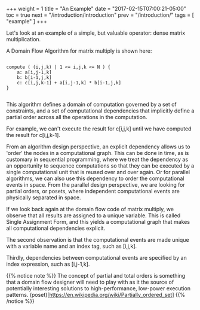 +++
weight = 1
title = "An Example"
date = "2017-02-15T07:00:21-05:00"
toc = true
next = "/introduction/introduction"
prev = "/introduction/"
tags = [ "example" ]
+++

Let's look at an example of a simple, but valuable operator: dense matrix multiplication.

A Domain Flow Algorithm for matrix multiply is shown here:

```

compute ( (i,j,k) | 1 <= i,j,k <= N ) {
    a: a[i,j-1,k]
    b: b[i-1,j,k]
    c: c[i,j,k-1] + a[i,j-1,k] * b[i-1,j,k]
}
    
```	

This algorithm defines a domain of computation governed by a set of constraints, and a set of
computational dependencies that implicitly define a partial order across all the operations in the computation. 

For example, we can't execute the result for c[i,j,k] until we have computed the result for c[i,j,k-1].

From an algorithm design perspective, an explicit dependency allows us to 'order' the nodes in a
computational graph. This can be done in time, as is customary in sequential programming, where
we treat the dependency as an opportunity to sequence computations so that they can be executed
by a single computational unit that is reused over and over again. Or for parallel algorithms, we can also
use this dependency to order the computational events in space. From the parallel design perspective,
we are looking for partial orders, or posets, where independent computational events are physically separated
in space.

If we look back again at the domain flow code of matrix multiply, we observe that all results
are assigned to a unique variable. This is called Single Assignment Form, and this yields a
computational graph that makes all computational dependencies explicit.

The second observation is that the computational events are made unique with a variable name and an index tag, such as [i,j,k]. 

Thirdly, dependencies between computational events are specified by an index expression, such as [i,j-1,k].

{{% notice note %}}
The concept of partial and total orders is something that a domain flow designer will need to play with as it the
source of potentially interesting solutions to high-performance, low-power execution patterns. (poset)[https://en.wikipedia.org/wiki/Partially_ordered_set]
{{% /notice %}}